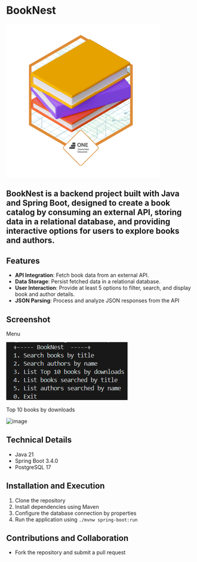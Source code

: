 # BookNest  
![alt text](./src/main/resources/assets/badge%20literalura.png)

BookNest is a backend project built with **Java** and **Spring Boot**, designed to create a book catalog by consuming an external API, storing data in a relational database, and providing interactive options for users to explore books and authors.
---

## Features  

- **API Integration**: Fetch book data from an external API.  
- **Data Storage**: Persist fetched data in a relational database.  
- **User Interaction**: Provide at least 5 options to filter, search, and display book and author details.  
- **JSON Parsing**: Process and analyze JSON responses from the API

## Screenshot
Menu

![alt text](./src/main/resources/assets/menu.png)

Top 10 books by downloads

![image](https://github.com/user-attachments/assets/66c6a679-6e8e-4614-b9db-fab4fecf9752)

## Technical Details

* Java 21
* Spring Boot 3.4.0
* PostgreSQL 17

## Installation and Execution

1. Clone the repository
2. Install dependencies using Maven
3. Configure the database connection by properties
4. Run the application using `./mvnw spring-boot:run` 

## Contributions and Collaboration

* Fork the repository and submit a pull request

